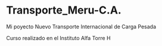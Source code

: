 # Transporte_Meru-C.A.
Mi poyecto Nuevo Transporte Internacional de Carga Pesada

Curso realizado  en el Instituto Alfa Torre H
